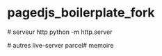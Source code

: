 # pagedjs_boilerplate_fork

# serveur http
python -m http.server

# autres 
live-server 
parcel# memoire
